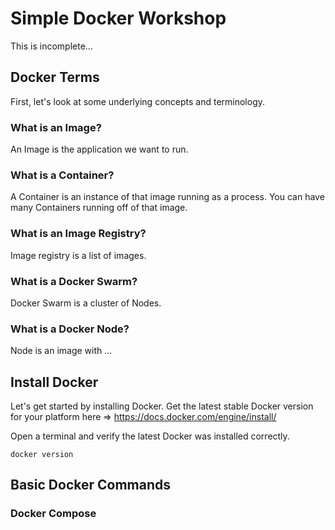 # Simple Docker Workshop
This is incomplete...
## Docker Terms
First, let's look at some underlying concepts and terminology.

### **What is an Image?**
An Image is the application we want to run.

### **What is a Container?**
A Container is an instance of that image running as a process.
You can have many Containers running off of that image.

### **What is an Image Registry?**
Image registry is a list of images.

### **What is a Docker Swarm?**
Docker Swarm is a cluster of Nodes.

### **What is a Docker Node?**
Node is an image with ...

## Install Docker
Let's get started by installing Docker.
Get the latest stable Docker version for your platform here => https://docs.docker.com/engine/install/

Open a terminal and verify the latest Docker was installed correctly.  

`docker version`

## Basic Docker Commands

### Docker Compose

